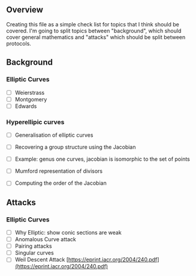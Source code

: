 ## Overview

Creating this file as a simple check list for topics that I think should be covered. I'm going to split topics between "background", which should cover general mathematics and "attacks" which should be split between protocols.

## Background

### Elliptic Curves

- [ ] Weierstrass
- [ ] Montgomery
- [ ] Edwards

### Hyperellipic curves

- [ ] Generalisation of elliptic curves
- [ ] Recovering a group structure using the Jacobian
- [ ] Example: genus one curves, jacobian is isomorphic to the set of points
- [ ] Mumford representation of divisors
- [ ] Computing the order of the Jacobian 


## Attacks

### Elliptic Curves

- [ ] Why Elliptic: show conic sections are weak
- [ ] Anomalous Curve attack
- [ ] Pairing attacks 
- [ ] Singular curves 
- [ ] Weil Descent Attack [https://eprint.iacr.org/2004/240.pdf](https://eprint.iacr.org/2004/240.pdf)
